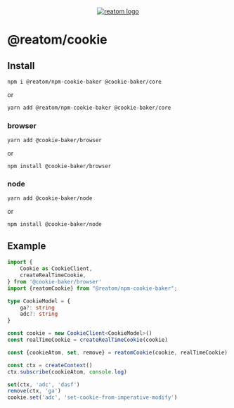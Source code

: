 <div align="center">
<br/>

[![reatom logo](https://reatom.js.org/logos/logo.svg)](https://reatom.js.org)

</div>

# @reatom/cookie

## Install

```
npm i @reatom/npm-cookie-baker @cookie-baker/core
```

or

```sh
yarn add @reatom/npm-cookie-baker @cookie-baker/core
```

### browser

```
yarn add @cookie-baker/browser
```

or

```
npm install @cookie-baker/browser
```

### node

```
yarn add @cookie-baker/node
```

or

```
npm install @cookie-baker/node
```

## Example

```ts
import {
    Cookie as CookieClient,
    createRealTimeCookie,
} from '@cookie-baker/browser'
import {reatomCookie} from "@reatom/npm-cookie-baker";

type CookieModel = {
    ga?: string
    adc?: string
}

const cookie = new CookieClient<CookieModel>()
const realTimeCookie = createRealTimeCookie(cookie)

const {cookieAtom, set, remove} = reatomCookie(cookie, realTimeCookie)

const ctx = createContext()
ctx.subscribe(cookieAtom, console.log)

set(ctx, 'adc', 'dasf')
remove(ctx, 'ga')
cookie.set('adc', 'set-cookie-from-imperative-modify')
```
